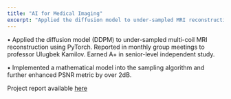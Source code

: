 ```yaml
---
title: "AI for Medical Imaging"
excerpt: "Applied the diffusion model to under-sampled MRI reconstruction"
---
```


• Applied the diffusion model (DDPM) to under-sampled multi-coil MRI reconstruction using PyTorch. Reported in monthly group meetings to professor Ulugbek Kamilov. Earned A+ in senior-level independent study.

• Implemented a mathematical model into the sampling algorithm and further enhanced PSNR metric by over 2dB.

Project report available [here](https://drive.google.com/file/d/1mtZmfoesj_R1tTK2pcXFZwkb7oaCjJ0a/view)
